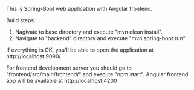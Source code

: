 This is Spring-Boot web application with Angular frontend.

Build steps:
1. Nagivate to base directory and execute "mvn clean install".
2. Navigate to "backend" directory and execute "mvn spring-boot:run".

If everything is OK, you'll be able to open the application at http://localhost:9090/

For frontend development server you should go to "frontend/src/main/frontend/" and execute "npm start".
Angular frontend app will be available at http://localhost:4200
